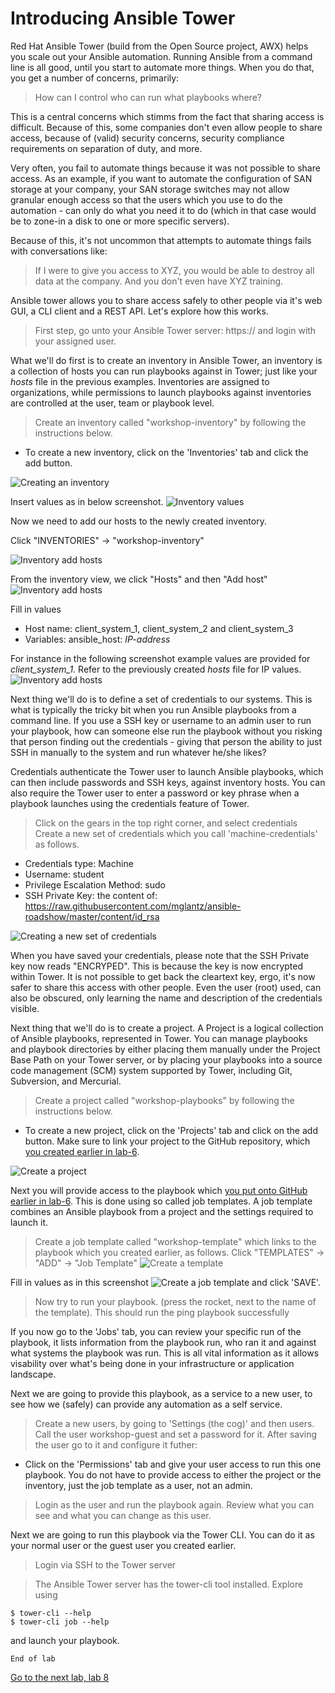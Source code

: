 # Introducing Ansible Tower
Red Hat Ansible Tower (build from the Open Source project, AWX) helps you scale out your Ansible automation. Running Ansible from a command line is all good, until you start to automate more things. When you do that, you get a number of concerns, primarily:

>How can I control who can run what playbooks where?

This is a central concerns which stimms from the fact that sharing access is difficult. Because of this, some companies don't even allow people to share access, because of (valid) security concerns, security compliance requirements on separation of duty, and more.

Very often, you fail to automate things because it was not possible to share access. As an example, if you want to automate
the configuration of SAN storage at your company, your SAN storage switches may not allow granular enough access so that the users which you use to do the automation - can only do what you need it to do (which in that case would be to zone-in a disk to one or more specific servers).

Because of this, it's not uncommon that attempts to automate things fails with conversations like:

>If I were to give you access to XYZ, you would be able to destroy all data at the company. And you don't even have XYZ training.

Ansible tower allows you to share access safely to other people via it's web GUI, a CLI client and a REST API. Let's explore how this works.

>First step, go unto your Ansible Tower server: https://<your-tower-server> and login with your assigned user.

What we'll do first is to create an inventory in Ansible Tower, an inventory is a collection of hosts you can run playbooks against in Tower; just like your *hosts* file in the previous examples. Inventories are assigned to organizations, while permissions to launch playbooks against inventories are controlled at the user, team or playbook level.

>Create an inventory called "workshop-inventory" by following the instructions below.

* To create a new inventory, click on the 'Inventories' tab and click the add button.

![Creating an inventory](https://github.com/mglantz/ansible-roadshow/blob/master/content/create-new-inventory.png?raw=true)

Insert values as in below screenshot.
![Inventory values](https://github.com/mglantz/ansible-roadshow/blob/master/content/inventory-values.png?raw=true)

Now we need to add our hosts to the newly created inventory.

Click "INVENTORIES" -> "workshop-inventory"

![Inventory add hosts](https://github.com/mglantz/ansible-roadshow/blob/master/content/inventory-add-hosts.png?raw=true)

From the inventory view, we click "Hosts" and then "Add host"
![Inventory add hosts](https://github.com/mglantz/ansible-roadshow/blob/master/content/inventory-add-hosts-ii.png?raw=true)

Fill in values
* Host name: client_system_1, client_system_2 and client_system_3
* Variables: ansible_host: *IP-address*

For instance in the following screenshot example values are provided for *client_system_1*. Refer to the previously created *hosts* file for IP values.
![Inventory add hosts](https://github.com/mglantz/ansible-roadshow/blob/master/content/inventory-add-hosts-iii.png?raw=true)

Next thing we'll do is to define a set of credentials to our systems. This is what is typically the tricky bit when you run Ansible playbooks from a command line. If you use a SSH key or username to an admin user to run your playbook, how can someone else run the playbook without you risking that person finding out the credentials - giving that person the ability to just SSH in manually to the system and run whatever he/she likes?

Credentials authenticate the Tower user to launch Ansible playbooks, which can then include passwords and SSH keys, against inventory hosts. You can also require the Tower user to enter a password or key phrase when a playbook launches using the credentials feature of Tower.

>Click on the gears in the top right corner, and select credentials
>Create a new set of credentials which you call 'machine-credentials' as follows.
* Credentials type: Machine
* Username: student
* Privilege Escalation Method: sudo
* SSH Private Key: the content of: https://raw.githubusercontent.com/mglantz/ansible-roadshow/master/content/id_rsa

 ![Creating a new set of credentials](https://github.com/mglantz/ansible-roadshow/blob/master/content/credentials-create.png?raw=true)

When you have saved your credentials, please note that the SSH Private key now reads "ENCRYPED". This is because the key is now encrypted within Tower. It is not possible to get back the cleartext key, ergo, it's now safer to share this access with other people. Even the user (root) used, can also be obscured, only learning the name and description of the credentials visible.

Next thing that we'll do is to create a project. A Project is a logical collection of Ansible playbooks, represented in Tower.
You can manage playbooks and playbook directories by either placing them manually under the Project Base Path on your Tower server, or by placing your playbooks into a source code management (SCM) system supported by Tower, including Git, Subversion, and Mercurial.

>Create a project called "workshop-playbooks" by following the instructions below.

* To create a new project, click on the 'Projects' tab and click on the add button. Make sure to link your project to the GitHub repository, which [you created earlier in lab-6](https://github.com/mglantz/ansible-roadshow/tree/master/labs/lab-6).

![Create a project](https://github.com/mglantz/ansible-roadshow/blob/master/content/create-project.png?raw=true)

Next you will provide access to the playbook which [you put onto GitHub earlier in lab-6](https://github.com/mglantz/ansible-roadshow/tree/master/labs/lab-6). This is done using so called job templates. A job template combines an Ansible playbook from a project and the settings required to launch it.

>Create a job template called "workshop-template" which links to the playbook which you created earlier, as follows. Click "TEMPLATES" -> "ADD" -> "Job Template"
![Create a template](https://github.com/mglantz/ansible-roadshow/blob/master/content/create-template.png?raw=true)

Fill in values as in this screenshot
![Create a job template](https://github.com/mglantz/ansible-roadshow/blob/master/content/create-template-ii.png?raw=true)
and click 'SAVE'.

> Now try to run your playbook. (press the rocket, next to the name of the template). This should run the ping playbook successfully

If you now go to the 'Jobs' tab, you can review your specific run of the playbook, it lists information from the playbook run, who ran it and against what systems the playbook was run. This is all vital information as it allows visability over what's being done in your infrastructure or application landscape.

Next we are going to provide this playbook, as a service to a new user, to see how we (safely) can provide any automation as a self service.

> Create a new users, by going to 'Settings (the cog)' and then users. Call the user workshop-guest and set a password for it. After saving the user go to it and configure it futher:
* Click on the 'Permissions' tab and give your user access to run this one playbook. You do not have to provide access to either the project or the inventory, just the job template as a user, not an admin.

> Login as the user and run the playbook again. Review what you can see and what you can change as this user.

Next we are going to run this playbook via the Tower CLI. You can do it as your normal user or the guest user you created earlier.

> Login via SSH to the Tower server

> The Ansible Tower server has the tower-cli tool installed. Explore using
```
$ tower-cli --help
$ tower-cli job --help
```
and launch your playbook.

```
End of lab
```
[Go to the next lab, lab 8](../lab-8/README.md)
